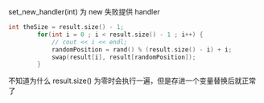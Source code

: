 set_new_handler(int) 为 new 失败提供 handler



```c++
int theSize = result.size() - 1;
        for(int i = 0 ; i < result.size() - 1 ; i++) {
            // cout << i << endl;
            randomPosition = rand() % (result.size() - i) + i;
            swap(result[i], result[randomPosition]);
        }
```

不知道为什么 result.size() 为零时会执行一遍，但是存进一个变量替换后就正常了